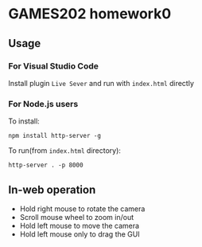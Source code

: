 # GAMES202 homework0

## Usage

### For Visual Studio Code
Install plugin `Live Sever` and run with `index.html` directly

### For Node.js users
To install:
```
npm install http-server -g
```
To run(from `index.html` directory):
```
http-server . -p 8000
```

## In-web operation
- Hold right mouse to rotate the camera
- Scroll mouse wheel to zoom in/out
- Hold left mouse to move the camera
- Hold left mouse only to drag the GUI
